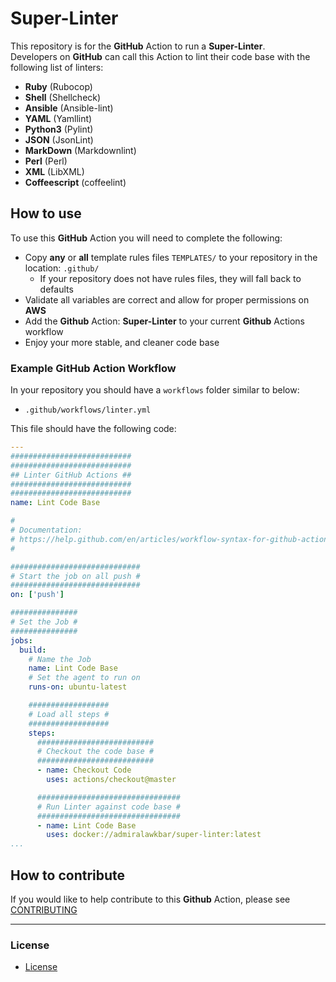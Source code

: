 # Super-Linter

This repository is for the **GitHub** Action to run a **Super-Linter**.  
Developers on **GitHub** can call this Action to lint their code base with the following list of linters:

- **Ruby** (Rubocop)
- **Shell** (Shellcheck)
- **Ansible** (Ansible-lint)
- **YAML** (Yamllint)
- **Python3** (Pylint)
- **JSON** (JsonLint)
- **MarkDown** (Markdownlint)
- **Perl** (Perl)
- **XML** (LibXML)
- **Coffeescript** (coffeelint)

## How to use

To use this **GitHub** Action you will need to complete the following:
- Copy **any** or **all** template rules files `TEMPLATES/` to your repository in the location: `.github/`
  - If your repository does not have rules files, they will fall back to defaults
- Validate all variables are correct and allow for proper permissions on **AWS**
- Add the **Github** Action: **Super-Linter** to your current **Github** Actions workflow
- Enjoy your more stable, and cleaner code base

### Example GitHub Action Workflow

In your repository you should have a `workflows` folder similar to below:

- `.github/workflows/linter.yml`

This file should have the following code:

```yml
---
###########################
###########################
## Linter GitHub Actions ##
###########################
###########################
name: Lint Code Base

#
# Documentation:
# https://help.github.com/en/articles/workflow-syntax-for-github-actions
#

#############################
# Start the job on all push #
#############################
on: ['push']

###############
# Set the Job #
###############
jobs:
  build:
    # Name the Job
    name: Lint Code Base
    # Set the agent to run on
    runs-on: ubuntu-latest

    ##################
    # Load all steps #
    ##################
    steps:
      ##########################
      # Checkout the code base #
      ##########################
      - name: Checkout Code
        uses: actions/checkout@master

      ################################
      # Run Linter against code base #
      ################################
      - name: Lint Code Base
        uses: docker://admiralawkbar/super-linter:latest
...
```

## How to contribute

If you would like to help contribute to this **Github** Action, please see [CONTRIBUTING](https://github.com/github/super-linter/blob/master/.github/CONTRIBUTING.md)

--------------------------------------------------------------------------------

### License

- [License](https://github.com/github/super-linter/blob/master/LICENSE)
